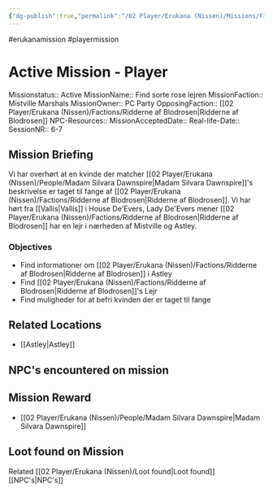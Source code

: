 ```yaml
---
{"dg-publish":true,"permalink":"/02 Player/Erukana (Nissen)/Missions/Find Sorte Rose Lejren/"}
---
```


#erukanamission #playermission

# Active Mission - Player 
Missionstatus:: Active
MissionName:: Find sorte rose lejren
MissionFaction:: Mistville Marshals
MissionOwner::  PC Party 
OpposingFaction:: [[02 Player/Erukana (Nissen)/Factions/Ridderne af Blodrosen\|Ridderne af Blodrosen]]
NPC-Resources:: 
MissionAcceptedDate:: 
Real-life-Date:: 
SessionNR:: 6-7

## Mission Briefing 
Vi har overhørt at en kvinde der matcher [[02 Player/Erukana (Nissen)/People/Madam Silvara Dawnspire\|Madam Silvara Dawnspire]]'s beskrivelse er taget til fange af [[02 Player/Erukana (Nissen)/Factions/Ridderne af Blodrosen\|Ridderne af Blodrosen]]. 
Vi har hørt fra [[Vallis\|Vallis]] i House De'Evers, Lady De'Evers mener [[02 Player/Erukana (Nissen)/Factions/Ridderne af Blodrosen\|Ridderne af Blodrosen]]  har en lejr i nærheden af Mistville og Astley.
### Objectives 
- Find informationer om [[02 Player/Erukana (Nissen)/Factions/Ridderne af Blodrosen\|Ridderne af Blodrosen]] i Astley 
- Find [[02 Player/Erukana (Nissen)/Factions/Ridderne af Blodrosen\|Ridderne af Blodrosen]]'s Lejr 
- Find muligheder for at befri kvinden der er taget til fange 
## Related Locations 
- [[Astley\|Astley]]

## NPC's encountered on mission 



## Mission Reward 
- [[02 Player/Erukana (Nissen)/People/Madam Silvara Dawnspire\|Madam Silvara Dawnspire]] 

## Loot found on Mission 



Related 
[[02 Player/Erukana (Nissen)/Loot found\|Loot found]]
[[NPC's\|NPC's]]